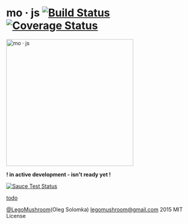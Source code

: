 # mo · js [![Build Status](https://travis-ci.org/legomushroom/mojs.svg?branch=master)](https://travis-ci.org/legomushroom/mojs) [![Coverage Status](https://coveralls.io/repos/legomushroom/mojs/badge.png?branch=master)](https://coveralls.io/r/legomushroom/mojs?branch=master)

<img src="https://github.com/legomushroom/mojs/raw/master/mockups/logo-banner.png" width="337" alt="mo · js">   

**! in active development - isn't ready yet !**

[![Sauce Test Status](https://saucelabs.com/browser-matrix/legomushroom.svg)](https://saucelabs.com/u/legomushroom)

[todo](mojs/blob/master/todo.md)

[@LegoMushroom](https://twitter.com/legomushroom)(Oleg Solomka) [legomushroom@gmail.com](mailto:legomushroom@gmail.com) 2015 MIT License